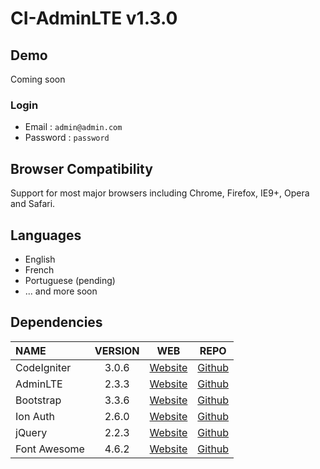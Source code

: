 # CI-AdminLTE v1.3.0

## Demo

Coming soon

### Login
 * Email : `admin@admin.com`
 * Password : `password`

## Browser Compatibility
Support for most major browsers including Chrome, Firefox, IE9+, Opera and Safari.

## Languages
  * English
  * French
  * Portuguese (pending)
  * ... and more soon
 
## Dependencies
| NAME | VERSION | WEB | REPO |
| :--- | :---: | :---: | :---: |
| CodeIgniter | 3.0.6 | [Website](http://codeigniter.com) | [Github](https://github.com/bcit-ci/CodeIgniter/)
| AdminLTE | 2.3.3 | [Website](https://almsaeedstudio.com) | [Github](https://github.com/almasaeed2010/AdminLTE/)
| Bootstrap | 3.3.6 | [Website](http://getbootstrap.com) | [Github](https://github.com/twbs/bootstrap)
| Ion Auth | 2.6.0 | [Website](http://benedmunds.com/ion_auth) | [Github](https://github.com/benedmunds/CodeIgniter-Ion-Auth)
| jQuery | 2.2.3 | [Website](http://jquery.com) | [Github](https://github.com/jquery/jquery)
| Font Awesome | 4.6.2 | [Website](http://fortawesome.github.io/Font-Awesome/) | [Github](https://github.com/FortAwesome/Font-Awesome)
